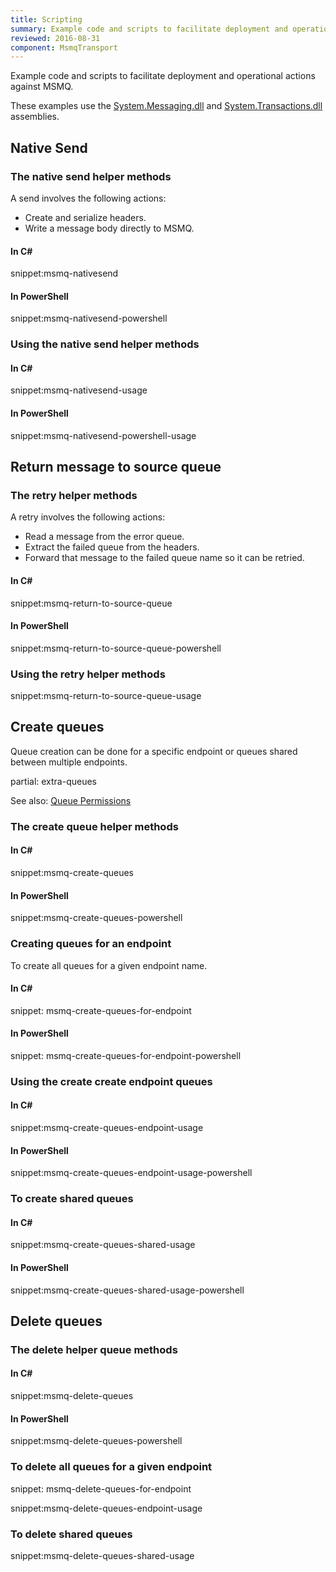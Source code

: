 ```yaml
---
title: Scripting
summary: Example code and scripts to facilitate deployment and operational actions against MSMQ.
reviewed: 2016-08-31
component: MsmqTransport
---
```


Example code and scripts to facilitate deployment and operational actions against MSMQ.

These examples use the [System.Messaging.dll](https://msdn.microsoft.com/en-us/library/System.Messaging.aspx) and [System.Transactions.dll](https://msdn.microsoft.com/en-us/library/system.transactions.aspx) assemblies.


## Native Send


### The native send helper methods

A send involves the following actions:

 * Create and serialize headers.
 * Write a message body directly to MSMQ.


#### In C&#35;

snippet:msmq-nativesend


#### In PowerShell

snippet:msmq-nativesend-powershell


### Using the native send helper methods


#### In C&#35;

snippet:msmq-nativesend-usage


#### In PowerShell

snippet:msmq-nativesend-powershell-usage


## Return message to source queue


### The retry helper methods

A retry involves the following actions:

 * Read a message from the error queue.
 * Extract the failed queue from the headers.
 * Forward that message to the failed queue name so it can be retried.


#### In C&#35;

snippet:msmq-return-to-source-queue


#### In PowerShell

snippet:msmq-return-to-source-queue-powershell


### Using the retry helper methods

snippet:msmq-return-to-source-queue-usage


## Create queues

Queue creation can be done for a specific endpoint or queues shared between multiple endpoints.

partial: extra-queues


See also: [Queue Permissions](/nservicebus/msmq/#permissions)


### The create queue helper methods


#### In C&#35;

snippet:msmq-create-queues


#### In PowerShell

snippet:msmq-create-queues-powershell


### Creating queues for an endpoint

To create all queues for a given endpoint name.


#### In C&#35;

snippet: msmq-create-queues-for-endpoint


#### In PowerShell

snippet: msmq-create-queues-for-endpoint-powershell


### Using the create create endpoint queues


#### In C&#35;

snippet:msmq-create-queues-endpoint-usage


#### In PowerShell

snippet:msmq-create-queues-endpoint-usage-powershell


### To create shared queues


#### In C&#35;

snippet:msmq-create-queues-shared-usage


#### In PowerShell

snippet:msmq-create-queues-shared-usage-powershell


## Delete queues


### The delete helper queue methods


#### In C&#35;

snippet:msmq-delete-queues


#### In PowerShell

snippet:msmq-delete-queues-powershell


### To delete all queues for a given endpoint

snippet: msmq-delete-queues-for-endpoint

snippet:msmq-delete-queues-endpoint-usage


### To delete shared queues

snippet:msmq-delete-queues-shared-usage